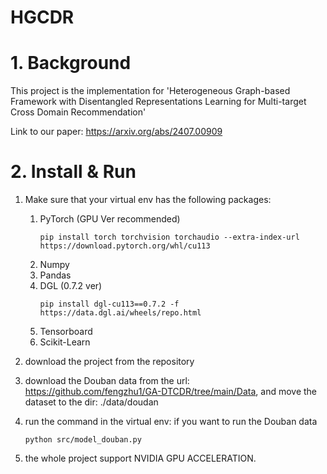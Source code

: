 # HGCDR

# 1. Background
This project is the implementation for 'Heterogeneous Graph-based Framework with Disentangled Representations Learning for Multi-target Cross Domain Recommendation' 

Link to our paper: https://arxiv.org/abs/2407.00909

# 2. Install & Run
1. Make sure that your virtual env has the following packages:
   1. PyTorch (GPU Ver recommended)
      ```shell
      pip install torch torchvision torchaudio --extra-index-url https://download.pytorch.org/whl/cu113
      ```
   2. Numpy
   3. Pandas
   4. DGL (0.7.2 ver)
      ```shell
      pip install dgl-cu113==0.7.2 -f https://data.dgl.ai/wheels/repo.html
      ```
   5. Tensorboard
   6. Scikit-Learn


2. download the project from the repository
3. download the Douban data from the url: https://github.com/fengzhu1/GA-DTCDR/tree/main/Data, and move the dataset to the dir: ./data/doudan
4. run the command in the virtual env:
   if you want to run the Douban data
   ```shell
   python src/model_douban.py
   ```
   
5. the whole project support NVIDIA GPU ACCELERATION.
